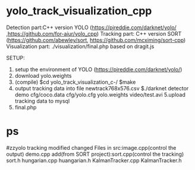 # yolo_track_visualization_cpp
Detection part:C++ version YOLO (https://pjreddie.com/darknet/yolo/ ,https://github.com/for-aiur/yolo_cpp)
Tracking part: C++ version SORT (https://github.com/abewley/sort, https://github.com/mcximing/sort-cpp)
Visualization part: ./visualization/final.php  based on dragit.js

SETUP:
1. setup the environment of YOLO (https://pjreddie.com/darknet/yolo/)
2. download yolo.weights
3. (compile)
$cd yolo_track_visualization_c-/
$make 
4. output tracking data into file newtrack768x576.csv
$./darknet detector demo cfg/coco.data cfg/yolo.cfg yolo.weights video/test.avi
5.upload tracking data to mysql
6. final.php

ps
============================================================
#zzyolo tracking modified
changed Files in src:image.cpp(control the output) demo.cpp
add(from SORT project):sort.cpp(control the tracking) sort.h hungarian.cpp huangarian.h KalmanTracker.cpp KalmanTracker.h
